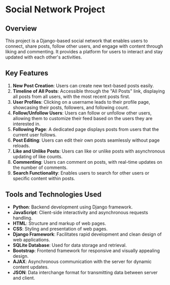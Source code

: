 # Social Network Project

## Overview
This project is a Django-based social network that enables users to connect, share posts, follow other users, and engage with content through liking and commenting. It provides a platform for users to interact and stay updated with each other's activities.

## Key Features
1. **New Post Creation**: Users can create new text-based posts easily.
2. **Timeline of All Posts**: Accessible through the "All Posts" link, displaying all posts from all users, with the most recent posts first.
3. **User Profiles**: Clicking on a username leads to their profile page, showcasing their posts, followers, and following count.
4. **Follow/Unfollow Users**: Users can follow or unfollow other users, allowing them to customize their feed based on the users they are interested in.
5. **Following Page**: A dedicated page displays posts from users that the current user follows.
6. **Post Editing**: Users can edit their own posts seamlessly without page reloads.
7. **Like and Unlike Posts**: Users can like or unlike posts with asynchronous updating of like counts.
8. **Commenting**: Users can comment on posts, with real-time updates on the number of comments.
9. **Search Functionality**: Enables users to search for other users or specific content within posts.

## Tools and Technologies Used
- **Python**: Backend development using Django framework.
- **JavaScript**: Client-side interactivity and asynchronous requests handling.
- **HTML**: Structure and markup of web pages.
- **CSS**: Styling and presentation of web pages.
- **Django Framework**: Facilitates rapid development and clean design of web applications.
- **SQLite Database**: Used for data storage and retrieval.
- **Bootstrap**: Frontend framework for responsive and visually appealing design.
- **AJAX**: Asynchronous communication with the server for dynamic content updates.
- **JSON**: Data interchange format for transmitting data between server and client.